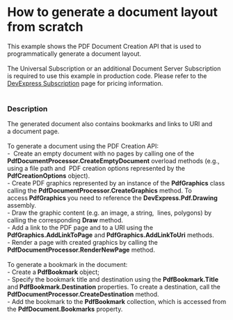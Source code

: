 # How to generate a document layout from scratch


This example shows the PDF Document Creation API that is used to programmatically generate a document layout.<br><br>The Universal Subscription or an additional Document Server Subscription is required to use this example in production code. Please refer to the <a href="https://www.devexpress.com/Subscriptions/">DevExpress Subscription</a> page for pricing information. <br><br>


<h3>Description</h3>

The generated document also contains bookmarks and links to URI and a&nbsp;document page. <br /><br />To generate a document using the PDF Creation API:<br />-&nbsp; Create an empty document with no pages&nbsp;by&nbsp;calling one of the&nbsp; <strong>PdfDocumentProcessor.CreateEmptyDocument</strong> overload methods (e.g., using a file path and&nbsp; PDF creation options represented by the <strong>PdfCreationOptions</strong> object).&nbsp;<br />-&nbsp;Create PDF&nbsp;graphics&nbsp;represented by an instance of the <strong>PdfGraphics</strong> class calling the&nbsp;<strong>PdfDocumentProcessor.CreateGraphics</strong> method. To access<strong>&nbsp;PdfGraphics </strong>you need to reference the <strong>DevExpress.Pdf.Drawing</strong> assembly.&nbsp;<br />- Draw the graphic content&nbsp;(e.g. an image, a string,&nbsp; lines, polygons) by calling the corresponding <strong>Draw</strong> method.&nbsp;<br />- Add a link to the PDF page and to a URI using the <strong>PdfGraphics.AddLinkToPage</strong> and<strong> PdfGraphics.AddLinkToUri</strong> methods.<br />- Render a page with created graphics by&nbsp;calling the <strong>PdfDocumentProcessor.RenderNewPage</strong> method.<br /><br />To generate a bookmark in the document:<br />- Create a<strong> PdfBookmark</strong> object;<br />- Specify the bookmark title and destination using the <strong>PdfBookmark.Title</strong> and<strong> PdfBookmark.Destination</strong> properties. To create a destination, call the <strong>PdfDocumentProcessor.CreateDestination</strong> method.<br />- Add the bookmark to the <strong>PdfBookmark</strong> collection,&nbsp;which is accessed from the <strong>PdfDocument.Bookmarks</strong> property.

<br/>


